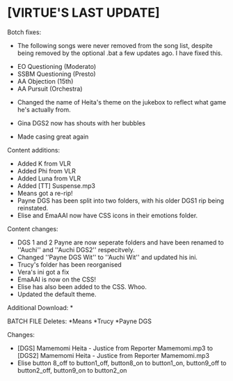 # [VIRTUE'S LAST UPDATE]

Botch fixes:
  * The following songs were never removed from the song list, despite being removed by the optional .bat a few updates ago. I have fixed this.
  - EO Questioning (Moderato)
  - SSBM Questioning (Presto)
  - AA Objection (15th)
  - AA Pursuit (Orchestra)
  * Changed the name of Heita's theme on the jukebox to reflect what game he's actually from.
  * Gina DGS2 now has shouts with her bubbles

  * Made casing great again
  
Content additions:
  * Added K from VLR
  * Added Phi from VLR
  * Added Luna from VLR
  * Added [TT] Suspense.mp3
  * Means got a re-rip!
  * Payne DGS has been split into two folders, with his older DGS1 rip being reinstated.
  * Elise and EmaAAI now have CSS icons in their emotions folder.

Content changes:
 * DGS 1 and 2 Payne are now seperate folders and have been renamed to ''Auchi'' and ''Auchi DGS2'' respecitvely.
 * Changed ''Payne DGS Wit'' to ''Auchi Wit'' and updated his ini.
 * Trucy's folder has been reorganised
 * Vera's ini got a fix
 * EmaAAI is now on the CSS!
 * Elise has also been added to the CSS. Whoo.
 * Updated the default theme.

Additional Download:
  * 
 
BATCH FILE
Deletes:
*Means
*Trucy
*Payne DGS
  
Changes:
  * [DGS] Mamemomi Heita - Justice from Reporter Mamemomi.mp3 to [DGS2] Mamemomi Heita - Justice from Reporter Mamemomi.mp3
  * Elise button 8_off to button1_off, button8_on to button1_on, button9_off to button2_off, button9_on to button2_on

